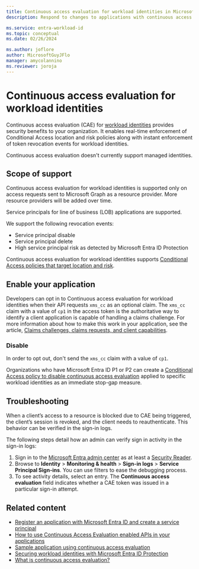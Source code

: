 ```yaml
---
title: Continuous access evaluation for workload identities in Microsoft Entra ID
description: Respond to changes to applications with continuous access evaluation for workload identities in Microsoft Entra ID.

ms.service: entra-workload-id
ms.topic: conceptual
ms.date: 02/26/2024

ms.author: joflore
author: MicrosoftGuyJFlo
manager: amycolannino
ms.reviewer: joroja
---
```

# Continuous access evaluation for workload identities

Continuous access evaluation (CAE) for [workload identities](~/workload-id/workload-identities-overview.md) provides security benefits to your organization. It enables real-time enforcement of Conditional Access location and risk policies along with instant enforcement of token revocation events for workload identities. 

Continuous access evaluation doesn't currently support managed identities.

## Scope of support

Continuous access evaluation for workload identities is supported only on access requests sent to Microsoft Graph as a resource provider. More resource providers will be added over time.

Service principals for line of business (LOB) applications are supported.

We support the following revocation events:

- Service principal disable
- Service principal delete
- High service principal risk as detected by Microsoft Entra ID Protection

Continuous access evaluation for workload identities supports [Conditional Access policies that target location and risk](workload-identity.md#implementation).

## Enable your application

Developers can opt in to Continuous access evaluation for workload identities when their API requests `xms_cc` as an optional claim. The `xms_cc` claim with a value of `cp1` in the access token is the authoritative way to identify a client application is capable of handling a claims challenge. For more information about how to make this work in your application, see the article, [Claims challenges, claims requests, and client capabilities](~/identity-platform/claims-challenge.md).

### Disable 

In order to opt out, don't send the `xms_cc` claim with a value of `cp1`. 

Organizations who have Microsoft Entra ID P1 or P2 can create a [Conditional Access policy to disable continuous access evaluation](concept-conditional-access-session.md#customize-continuous-access-evaluation) applied to specific workload identities as an immediate stop-gap measure.

## Troubleshooting

When a client’s access to a resource is blocked due to CAE being triggered, the client’s session is revoked, and the client needs to reauthenticate. This behavior can be verified in the sign-in logs. 

The following steps detail how an admin can verify sign in activity in the sign-in logs: 

1. Sign in to the [Microsoft Entra admin center](https://entra.microsoft.com) as at least a [Security Reader](../role-based-access-control/permissions-reference.md#security-reader).
1. Browse to **Identity** > **Monitoring & health** > **Sign-in logs** > **Service Principal Sign-ins**. You can use filters to ease the debugging process. 
1. To see activity details, select an entry. The **Continuous access evaluation** field indicates whether a CAE token was issued in a particular sign-in attempt. 

## Related content

- [Register an application with Microsoft Entra ID and create a service principal](~/identity-platform/howto-create-service-principal-portal.md#register-an-application-with-microsoft-entra-id-and-create-a-service-principal)
- [How to use Continuous Access Evaluation enabled APIs in your applications](~/identity-platform/app-resilience-continuous-access-evaluation.md)
- [Sample application using continuous access evaluation](https://github.com/Azure-Samples/ms-identity-dotnetcore-daemon-graph-cae)
- [Securing workload identities with Microsoft Entra ID Protection](~/id-protection/concept-workload-identity-risk.md)
- [What is continuous access evaluation?](~/identity/conditional-access/concept-continuous-access-evaluation.md)
